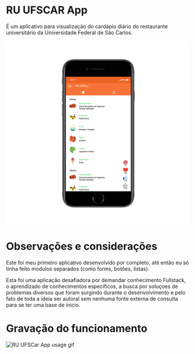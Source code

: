 # RU UFSCAR App

É um aplicativo para visualização do cardápio diário do restaurante universitário da Universidade Federal de São Carlos.

<span align="center">
<img alt="RU UFSCar App image mockup" src="/assets/imgs_readme/iphone7ru_app.png" width="600px"/>
</span>

<h1>Observações e considerações</h1>

<p>Este foi meu primeiro aplicativo desenvolvido por completo, até então eu só tinha feito modulos separados (como forms, botões, listas).</p>

<p>Esta foi uma aplicação desafiadora por demandar conhecimento Fullstack, o aprendizado de conhecimentos específicos, a busca por soluçoes de problemas diversos que foram surgindo durante o desenvolvimento e pelo fato de toda a ideia ser autoral sem nenhuma fonte externa de consulta para se ter uma base de inicio.</p>

<h1>Gravação do funcionamento</h1>

<span align="center">
<img alt="RU UFSCar App usage gif" src="/assets/imgs_readme/Screenrecorder_app_usage.gif" width="600px"/>
</span>
